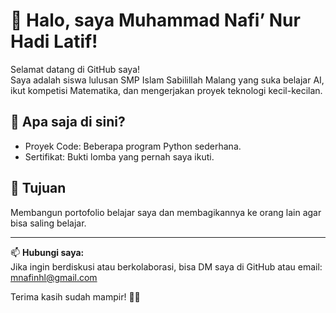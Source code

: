 # 👋 Halo, saya Muhammad Nafi’ Nur Hadi Latif!

Selamat datang di GitHub saya!  
Saya adalah siswa lulusan SMP Islam Sabilillah Malang yang suka belajar AI, ikut kompetisi Matematika, dan mengerjakan proyek teknologi kecil-kecilan.

## 📌 Apa saja di sini?
- Proyek Code: Beberapa program Python sederhana.
- Sertifikat: Bukti lomba yang pernah saya ikuti.

## 🎯 Tujuan
Membangun portofolio belajar saya dan membagikannya ke orang lain agar bisa saling belajar.

---

📫 **Hubungi saya:**  
Jika ingin berdiskusi atau berkolaborasi, bisa DM saya di GitHub atau email: mnafinhl@gmail.com

Terima kasih sudah mampir! 🚀✨
